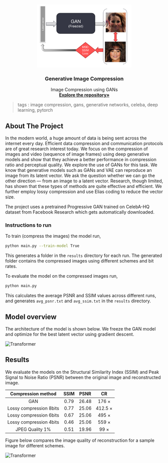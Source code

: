 

<!-- PROJECT LOGO -->
<br />

<p align="center">
  <a href="https://github.com/Amg9794/Image-compression-using-GAN">
    <img src="https://github.com/Amg9794/Image-compression-using-GAN/blob/main/gan.png" alt="Logo" width="300" height="200">
  </a>
  <h3 align="center">Generative Image Compression</h3>
  <p align="center">
    Image Compression using GANs
    <br />
    <a href=https://github.com/Amg9794/Image-compression-using-GAN><strong>Explore the repository»</strong></a>
  </p>

</p>

> tags : image compression, gans, generative networks, celeba, deep learning, pytorch 



<!-- ABOUT THE PROJECT -->

## About The Project

In the modern world, a huge amount of data is being sent across the internet every day. Efficient data compression and communication protocols are of great research interest today. We focus on the compression of images and video (sequence of image frames) using deep generative models and show
that they achieve a better performance in compression ratio and perceptual quality. We explore the use of GANs for this task. We know that generative models such as GANs and VAE can reproduce an image from its latent vector. We ask the question whether we can go the other direction — from an image to a latent vector. Research, though limited, has shown that these types of methods are quite effective and efficient. We further employ lossy compression and use Elias coding to reduce the vector size.


The project uses a pretrained Progressive GAN trained on CelebA-HQ dataset from Facebook Research which gets automatically downloaded. 

### Instructions to run

To train (compress the images) the model run,

```sh
python main.py --train-model True
```

This generates a folder in the `results` directory for each run. The generated folder contains the compressed images using different schemes and bit rates.

To evaluate the model on the compressed images run,

```sh
python main.py 
```

This calculates the average PSNR and SSIM values across different runs, and generates `avg_psnr.txt` and `avg_ssim.txt` in the `results` directory.



## Model overview

The architecture of the model is shown below. We freeze the GAN model and optimize for the best latent vector using gradient descent.

![Transformer](./docs/readme/model.jpg)



<!-- RESULTS -->

## Results

We evaluate the models on the Structural Similarity Index (SSIM) and Peak Signal to Noise Ratio (PSNR) between the original image and reconstructed image.

| Compression method | SSIM | PSNR | CR |
| :------------------------------------------: | :-----------------: | :------------------------------------------: | :------------------------------------------: |
| GAN        | 0.79 | 26.48 | 176 × |
| Lossy compression 8bits | 0.77 | 25.06 | 412.5 × |
| Lossy compression 6bits | 0.67 | 25.06 |  495 ×  |
| Lossy compression 4bits | 0.46 | 25.06 |  559 ×  |
|     JPEG Quality 1%     | 0.51 | 19.96 | 99 × |

Figure below compares the image quality of reconstruction for a sample image for different schemes.

![Transformer](./docs/readme/results.jpg)








